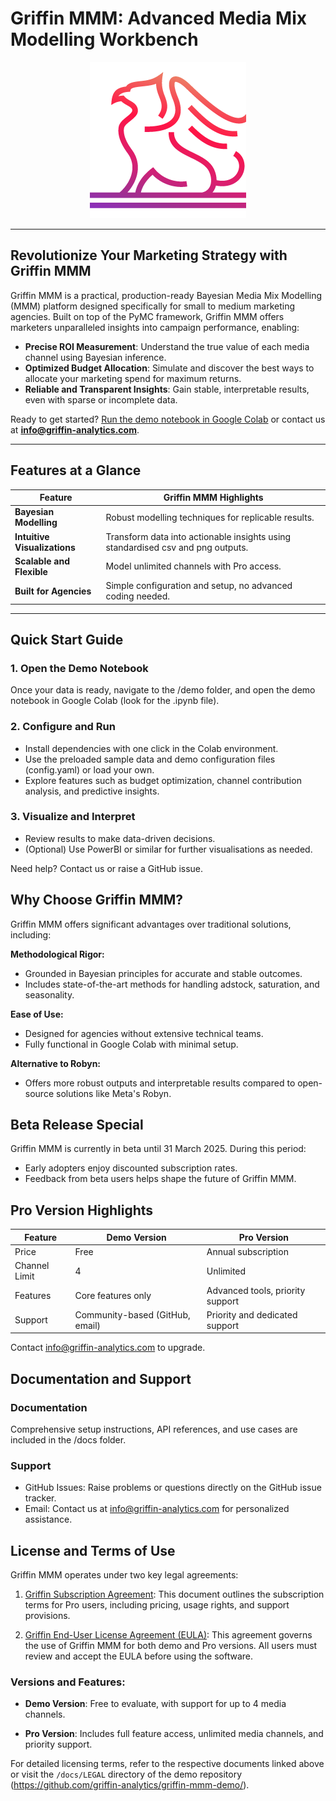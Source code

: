 # Griffin MMM: Advanced Media Mix Modelling Workbench

<p align="center">
  <img src="https://github.com/griffin-analytics/griffin-mmm-demo/blob/main/images/logo.png" alt="Griffin Analytics Logo">
</p>

---

## Revolutionize Your Marketing Strategy with Griffin MMM

Griffin MMM is a practical, production-ready Bayesian Media Mix Modelling (MMM) platform designed specifically for small to medium marketing agencies. Built on top of the PyMC framework, Griffin MMM offers marketers unparalleled insights into campaign performance, enabling:

- **Precise ROI Measurement**: Understand the true value of each media channel using Bayesian inference.
- **Optimized Budget Allocation**: Simulate and discover the best ways to allocate your marketing spend for maximum returns.
- **Reliable and Transparent Insights**: Gain stable, interpretable results, even with sparse or incomplete data.

Ready to get started? [Run the demo notebook in Google Colab](https://github.com/griffin-analytics/griffin-mmm-demo/tree/main/demo) or contact us at **info@griffin-analytics.com**.

---

## Features at a Glance

| Feature | Griffin MMM Highlights |
|---------|----------------------|
| **Bayesian Modelling** | Robust modelling techniques for replicable results. |
| **Intuitive Visualizations** | Transform data into actionable insights using standardised csv and png outputs. |
| **Scalable and Flexible** | Model unlimited channels with Pro access. |
| **Built for Agencies** | Simple configuration and setup, no advanced coding needed. |

---

## Quick Start Guide

### 1. Open the Demo Notebook
Once your data is ready, navigate to the /demo folder, and open the demo notebook in Google Colab (look for the .ipynb file).

### 2. Configure and Run
* Install dependencies with one click in the Colab environment.
* Use the preloaded sample data and demo configuration files (config.yaml) or load your own.
* Explore features such as budget optimization, channel contribution analysis, and predictive insights.

### 3. Visualize and Interpret
* Review results to make data-driven decisions.
* (Optional) Use PowerBI or similar for further visualisations as needed.

Need help? Contact us or raise a GitHub issue.

## Why Choose Griffin MMM?
Griffin MMM offers significant advantages over traditional solutions, including:

**Methodological Rigor:**
* Grounded in Bayesian principles for accurate and stable outcomes.
* Includes state-of-the-art methods for handling adstock, saturation, and seasonality.

**Ease of Use:**
* Designed for agencies without extensive technical teams.
* Fully functional in Google Colab with minimal setup.

**Alternative to Robyn:**
* Offers more robust outputs and interpretable results compared to open-source solutions like Meta's Robyn.

## Beta Release Special
Griffin MMM is currently in beta until 31 March 2025. During this period:
* Early adopters enjoy discounted subscription rates.
* Feedback from beta users helps shape the future of Griffin MMM.

## Pro Version Highlights

| Feature | Demo Version | Pro Version |
|---------|-------------|-------------|
| Price | Free | Annual subscription |
| Channel Limit | 4 | Unlimited |
| Features | Core features only | Advanced tools, priority support |
| Support | Community-based (GitHub, email) | Priority and dedicated support |

Contact info@griffin-analytics.com to upgrade.

## Documentation and Support

### Documentation
Comprehensive setup instructions, API references, and use cases are included in the /docs folder.

### Support
* GitHub Issues: Raise problems or questions directly on the GitHub issue tracker.
* Email: Contact us at info@griffin-analytics.com for personalized assistance.

## License and Terms of Use

Griffin MMM operates under two key legal agreements:

1. [Griffin Subscription Agreement](https://github.com/griffin-analytics/griffin-mmm-demo/blob/main/LEGAL/Griffin_Subscription_Agreement_v1.docx): This document outlines the subscription terms for Pro users, including pricing, usage rights, and support provisions.

2. [Griffin End-User License Agreement (EULA)](https://github.com/griffin-analytics/griffin-mmm-demo/blob/main/LEGAL/Griffin_EULA_v1.docx): This agreement governs the use of Griffin MMM for both demo and Pro versions. All users must review and accept the EULA before using the software.

### Versions and Features:
- **Demo Version**: Free to evaluate, with support for up to 4 media channels.
  
- **Pro Version**: Includes full feature access, unlimited media channels, and priority support.

For detailed licensing terms, refer to the respective documents linked above or visit the `/docs/LEGAL` directory of the demo repository (https://github.com/griffin-analytics/griffin-mmm-demo/).

